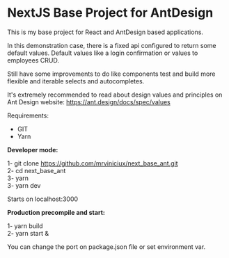 # NextJS Base Project for AntDesign

This is my base project for React and AntDesign based applications. 

In this demonstration case, there is a fixed api configured to return some default values. Default values like a login confirmation or values to employees CRUD.

Still have some improvements to do like components test and build more flexible and iterable selects and autocompletes. 

It's extremely recommended to read about design values and principles on Ant Design website: https://ant.design/docs/spec/values

Requirements: 

 * GIT
 * Yarn

<b>Developer mode:</b>

 1- git clone https://github.com/mrviniciux/next_base_ant.git <br>
 2- cd next_base_ant <br>
 3- yarn <br>
 3- yarn dev

Starts on localhost:3000

<b>Production precompile and start:</b>

1- yarn build <br>
2- yarn start &

You can change the port on package.json file or set environment var. 
